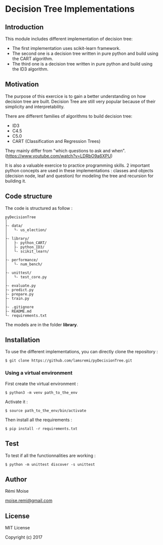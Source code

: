 # Decision Tree Implementations


## Introduction


This module includes different implementation of decision tree:
* The first implementation uses scikit-learn framework.
* The second one is a decision tree written in pure python and build using the CART algorithm.
* The third one is a decision tree written in pure python and build using the ID3 algorithm.


## Motivation

The purpose of this exercice is to gain a better understanding on how decision tree are built. Decision Tree are still very popular because of their simplicity and interpretability.

There are different families of algorithms to build decision tree:
* ID3
* C4.5
* C5.0
* CART (Classification and Regression Trees)

They mainly differ from "which questions to ask and when". (https://www.youtube.com/watch?v=LDRbO9a6XPU)

It is also a valuable exercice to practice programming skills. 2 important python concepts are used in these implementations : classes and objects (decision node, leaf and question) for modeling the tree and recursion for building it.

## Code structure

The code is structured as follow :

```
pyDecisionTree
│
├- data/
│   └- us_election/
│
├- library/
│   ├- python_CART/
│   ├- python_ID3/
│   └- scikit_learn/
│
├- performance/
│   └- num_bench/
│
├- unittest/
│   └- test_core.py
│
├- evaluate.py
├- predict.py
├- prepare.py
├- train.py
│
├- .gitignore
├- README.md
└- requirements.txt
```


The models are in the folder **library**.


## Installation

To use the different implementations, you can directly clone the repository :

```
$ git clone https://github.com/lamsremi/pyDecisionTree.git
```

### Using a virtual environment

First create the virtual environment :

```
$ python3 -m venv path_to_the_env
```

Activate it :

```
$ source path_to_the_env/bin/activate
```

Then install all the requirements :

```
$ pip install -r requirements.txt
```

## Test

To test if all the functionnalities are working :

```
$ python -m unittest discover -s unittest
```


## Author

Rémi Moise

moise.remi@gmail.com

## License

MIT License

Copyright (c) 2017